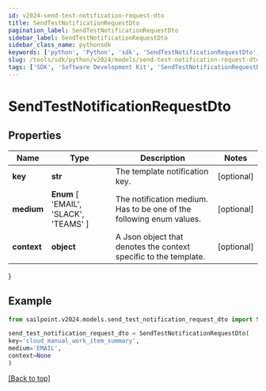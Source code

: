 ```yaml
---
id: v2024-send-test-notification-request-dto
title: SendTestNotificationRequestDto
pagination_label: SendTestNotificationRequestDto
sidebar_label: SendTestNotificationRequestDto
sidebar_class_name: pythonsdk
keywords: ['python', 'Python', 'sdk', 'SendTestNotificationRequestDto', 'V2024SendTestNotificationRequestDto'] 
slug: /tools/sdk/python/v2024/models/send-test-notification-request-dto
tags: ['SDK', 'Software Development Kit', 'SendTestNotificationRequestDto', 'V2024SendTestNotificationRequestDto']
---
```


# SendTestNotificationRequestDto


## Properties

Name | Type | Description | Notes
------------ | ------------- | ------------- | -------------
**key** | **str** | The template notification key. | [optional] 
**medium** |  **Enum** [  'EMAIL',    'SLACK',    'TEAMS' ] | The notification medium. Has to be one of the following enum values. | [optional] 
**context** | **object** | A Json object that denotes the context specific to the template. | [optional] 
}

## Example

```python
from sailpoint.v2024.models.send_test_notification_request_dto import SendTestNotificationRequestDto

send_test_notification_request_dto = SendTestNotificationRequestDto(
key='cloud_manual_work_item_summary',
medium='EMAIL',
context=None
)

```
[[Back to top]](#) 

